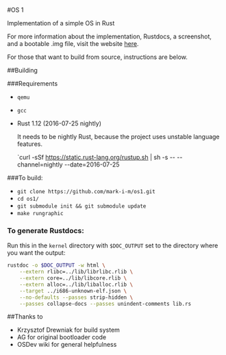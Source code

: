 #OS 1

Implementation of a simple OS in Rust

For more information about the implementation, Rustdocs, a screenshot, and a
bootable .img file, visit the website [here](https://mark-i-m.github.com/os1).

For those that want to build from source, instructions are below.

##Building

###Requirements

* `qemu`
* `gcc`
* Rust 1.12 (2016-07-25 nightly)

  It needs to be nightly Rust, because the project uses unstable language features.

  `curl -sSf https://static.rust-lang.org/rustup.sh | sh -s -- --channel=nightly --date=2016-07-25

###To build:

* `git clone https://github.com/mark-i-m/os1.git`
* `cd os1/`
* `git submodule init && git submodule update`
* `make rungraphic`

### To generate Rustdocs:

Run this in the `kernel` directory with `$DOC_OUTPUT` set to the directory where
you want the output:

```bash
rustdoc -o $DOC_OUTPUT -w html \
    --extern rlibc=../lib/librlibc.rlib \
    --extern core=../lib/libcore.rlib \
    --extern alloc=../lib/liballoc.rlib \
    --target ../i686-unknown-elf.json \
    --no-defaults --passes strip-hidden \
    --passes collapse-docs --passes unindent-comments lib.rs
```

##Thanks to

- Krzysztof Drewniak for build system
- AG for original bootloader code
- OSDev wiki for general helpfulness
